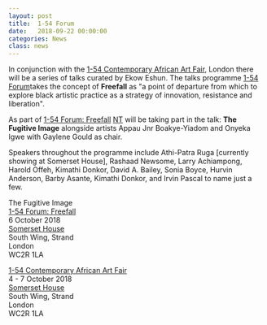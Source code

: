 ```yaml
---
layout: post
title:  1-54 Forum
date:   2018-09-22 00:00:00
categories: News
class: news
---
```

In conjunction with the <a href="http://1-54.com/london/" target="_blank">1-54 Contemporary African Art Fair</a>, London there will be a series of talks curated by Ekow Eshun. The talks programme <a href="http://1-54.com/london/forum-3/" target="_blank">1-54 Forum</a>takes the concept of <b>Freefall</b> as "a point of departure from which to explore black artistic practice as a strategy of innovation, resistance and liberation".

As part of <a href="http://1-54.com/london/forum-3/" target="_blank">1-54 Forum: Freefall</a> <a href="http://ntpresents.com" target="_blank">NT</a> will be taking part in the talk: <b>The Fugitive Image</b> alongside artists Appau Jnr Boakye-Yiadom and Onyeka Igwe with Gaylene Gould as chair.

Speakers throughout the programme include Athi-Patra Ruga [currently showing at Somerset House], Rashaad Newsome, Larry Achiampong, Harold Offeh, Kimathi Donkor, David A. Bailey, Sonia Boyce, Hurvin Anderson, Barby Asante, Kimathi Donkor, and Irvin Pascal to name just a few.

The Fugitive Image  
<a href="http://1-54.com/london/forum-3/" target="_blank">1-54 Forum: Freefall</a>  
6 October 2018  
<a href="https://www.somersethouse.org.uk" target="_blank">Somerset House</a>  
South Wing, Strand  
London  
WC2R 1LA

<a href="http://1-54.com/london/" target="_blank">1-54 Contemporary African Art Fair</a>    
4 - 7 October 2018  
<a href="https://www.somersethouse.org.uk" target="_blank">Somerset House</a>  
South Wing, Strand  
London  
WC2R 1LA

